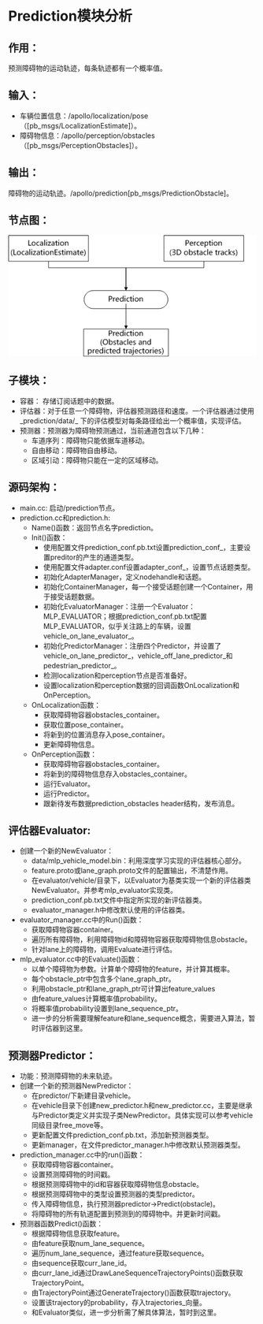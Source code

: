 # Prediction模块分析
## 作用：
预测障碍物的运动轨迹，每条轨迹都有一个概率值。

## 输入：
 * 车辆位置信息：/apollo/localization/pose（[pb_msgs/LocalizationEstimate]）。
 * 障碍物信息：/apollo/perception/obstacles（[pb_msgs/PerceptionObstacles]）。

## 输出：
障碍物的运动轨迹。/apollo/prediction[pb_msgs/PredictionObstacle]。

## 节点图：
![prediction data flow](images/prediction_node_arch.bmp)

## 子模块：
 * 容器： 存储订阅话题中的数据。
 * 评估器：对于任意一个障碍物，评估器预测路径和速度。一个评估器通过使用_prediction/data/_ 下的评估模型对每条路径给出一个概率值，实现评估。
 * 预测器：预测器为障碍物预测通过，当前通道包含以下几种：
   * 车道序列：障碍物只能依据车道移动。
   * 自由移动：障碍物自由移动。
   * 区域引动：障碍物只能在一定的区域移动。

## 源码架构：
 * main.cc: 启动/prediction节点。
 * prediction.cc和prediction.h:
	  * Name()函数：返回节点名字prediction。
	  * Init()函数：
        * 使用配置文件prediction_conf.pb.txt设置prediction_conf_，主要设置preditor的产生的通道类型。
        * 使用配置文件adapter.conf设置adapter_conf_，设置节点话题类型。
        * 初始化AdapterManager，定义nodehandle和话题。
        * 初始化ContainerManager，每一个接受话题创建一个Container，用于接受话题数据。
        * 初始化EvaluatorManager：注册一个Evaluator：MLP_EVALUATOR；根据prediction_conf.pb.txt配置MLP_EVALUATOR，似乎关注路上的车辆，设置vehicle_on_lane_evaluator_。
        * 初始化PredictorManager：注册四个Predictor，并设置了vehicle_on_lane_predictor_，vehicle_off_lane_predictor_和pedestrian_predictor_。
        * 检测localization和perception节点是否准备好。
        * 设置localization和perception数据的回调函数OnLocalization和OnPerception。
	  * OnLocalization函数：
        * 获取障碍物容器obstacles_container。
        * 获取位置pose_container。
        * 将新到的位置消息存入pose_container。
        * 更新障碍物信息。
	  * OnPerception函数：
        * 获取障碍物容器obstacles_container。
        * 将新到的障碍物信息存入obstacles_container。
        * 运行Evaluator。
        * 运行Predictor。
        * 跟新待发布数据prediction_obstacles header结构，发布消息。

## 评估器Evaluator:
 * 创建一个新的NewEvaluator：
   * data/mlp_vehicle_model.bin：利用深度学习实现的评估器核心部分。
   * feature.proto或lane_graph.proto文件的配置输出，不清楚作用。
   * 在evaluator/vehicle/目录下，以Evaluator为基类实现一个新的评估器类NewEvaluator。并参考mlp_evaluator实现类。
   * prediction_conf.pb.txt文件中指定所实现的新评估器类。
   * evaluator_manager.h中修改默认使用的评估器类。
 * evaluator_manager.cc中的Run()函数：
   * 获取障碍物容器container。
   * 遍历所有障碍物，利用障碍物id和障碍物容器获取障碍物信息obstacle。
   * 针对lane上的障碍物，调用Evaluate进行评估。
 * mlp_evaluator.cc中的Evaluate()函数：
   * 以单个障碍物为参数。计算单个障碍物的feature，并计算其概率。
   * 每个obstacle_ptr中包含多个lane_graph_ptr。
   * 利用obstacle_ptr和lane_graph_ptr可计算出feature_values
   * 由feature_values计算概率值probability。
   * 将概率值probability设置到lane_sequence_ptr。
   * 进一步的分析需要理解feature和lane_sequence概念，需要进入算法，暂时评估器到这里。

## 预测器Predictor：
 * 功能：预测障碍物的未来轨迹。
 * 创建一个新的预测器NewPredictor：
   * 在predictor/下新建目录vehicle。
   * 在vehicle目录下创建new_predictor.h和new_predictor.cc，主要是继承与Predictor类定义并实现子类NewPredictor。具体实现可以参考vehicle同级目录free_move等。
   * 更新配置文件prediction_conf.pb.txt，添加新预测器类型。
   * 更新manager，在文件predictor_manager.h中修改默认预测器类型。
 * prediction_manager.cc中的run()函数：
   * 获取障碍物容器container。
   * 设置预测障碍物的时间戳。
   * 根据预测障碍物中的id和容器获取障碍物信息obstacle。
   * 根据预测障碍物中的类型设置预测器的类型predictor。
   * 传入障碍物信息，执行预测器predictor->Predict(obstacle)。
   * 将障碍物的所有轨道配置到预测到的障碍物中。并更新时间戳。
 * 预测器函数Predict()函数：
   * 根据障碍物信息获取feature。
   * 由feature获取num_lane_sequence。
   * 遍历num_lane_sequence，通过feature获取sequence。
   * 由sequence获取curr_lane_id。
   * 由curr_lane_id通过DrawLaneSequenceTrajectoryPoints()函数获取TrajectoryPoint。
   * 由TrajectoryPoint通过GenerateTrajectory()函数获取trajectory。
   * 设置该trajectory的probability，存入trajectories_向量。
   * 和Evaluator类似，进一步分析需了解具体算法，暂时到这里。
